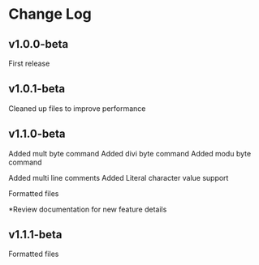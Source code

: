 <h1>Change Log</h1>

<h2>v1.0.0-beta</h2>
First release

<h2>v1.0.1-beta</h2>
Cleaned up files to improve performance

<h2>v1.1.0-beta</h2>
Added mult byte command
Added divi byte command
Added modu byte command

Added multi line comments
Added Literal character value support

Formatted files

*Review documentation for new feature details

<h2>v1.1.1-beta</h2>
Formatted files

